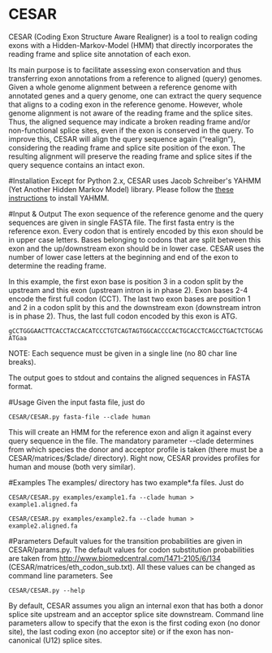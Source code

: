 # CESAR
CESAR (Coding Exon Structure Aware Realigner) is a tool to realign coding exons with a Hidden-Markov-Model (HMM) that directly incorporates the reading frame and splice site annotation of each exon.

Its main purpose is to facilitate assessing exon conservation and thus transferring exon annotations from a reference to aligned (query) genomes. Given a whole genome alignment between a reference genome with annotated genes and a query genome, one can extract the query sequence that aligns to a coding exon in the reference genome. However, whole genome alignment is not aware of the reading frame and the splice sites. Thus, the aligned sequence may indicate a broken reading frame and/or non-functional splice sites, even if the exon is conserved in the query. To improve this, CESAR will align the query sequence again (“realign”), considering the reading frame and splice site position of the exon. The resulting alignment will preserve the reading frame and splice sites if the query sequence contains an intact exon.

#Installation
Except for Python 2.x, CESAR uses Jacob Schreiber's YAHMM (Yet Another Hidden Markov Model) library. 
Please follow the [these instructions](https://github.com/jmschrei/yahmm) to install YAHMM.

#Input & Output
The exon sequence of the reference genome and the query sequences are given in single FASTA file. The first fasta entry is the reference exon. 
Every codon that is entirely encoded by this exon should be in upper case letters. Bases belonging to codons that are split between this exon and the up/downstream exon should be in lower case. CESAR uses the number of lower case letters at the beginning and end of the exon to determine the reading frame. 

In this example, the first exon base is position 3 in a codon split by the upstream and this exon (upstream intron is in phase 2). Exon bases 2-4 encode the first full codon (CCT). The last two exon bases are position 1 and 2 in a codon split by this and the downstream exon (downstream intron is in phase 2). Thus, the last full codon encoded by this exon is ATG. 

  `gCCTGGGAACTTCACCTACCACATCCCTGTCAGTAGTGGCACCCCACTGCACCTCAGCCTGACTCTGCAGATGaa`

NOTE: Each sequence must be given in a single line (no 80 char line breaks). 

The output goes to stdout and contains the aligned sequences in FASTA format. 

#Usage
Given the input fasta file, just do 

`CESAR/CESAR.py fasta-file --clade human`

This will create an HMM for the reference exon and align it against every query sequence in the file. The mandatory parameter --clade determines from which species the donor and acceptor profile is taken (there must be a CESAR/matrices/$clade/ directory). Right now, CESAR provides profiles for human and mouse (both very similar). 

#Examples
The examples/ directory has two example*.fa files. 
Just do 

`CESAR/CESAR.py examples/example1.fa --clade human > example1.aligned.fa`

`CESAR/CESAR.py examples/example2.fa --clade human > example2.aligned.fa`

#Parameters
Default values for the transition probabilities are given in CESAR/params.py. The default values for codon substitution probabilities are taken from http://www.biomedcentral.com/1471-2105/6/134 (CESAR/matrices/eth_codon_sub.txt). All these values can be changed as command line parameters. See 

 `CESAR/CESAR.py --help`

By default, CESAR assumes you align an internal exon that has both a donor splice site upstream and an acceptor splice site downstream. Command line parameters allow to specify that the exon is the first coding exon (no donor site), the last coding exon (no acceptor site) or if the exon has non-canonical (U12) splice sites. 




